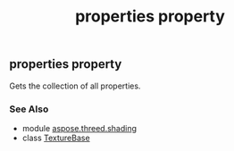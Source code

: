 ﻿---
title: properties property
second_title: Aspose.3D for Python via .NET API References
description: 
type: docs
weight: 160
url: /python-net/aspose.threed.shading/texturebase/properties/
is_root: false
---

## properties property


Gets the collection of all properties.

### See Also
* module [aspose.threed.shading](../../)
* class [TextureBase](/3d/python-net/aspose.threed.shading/texturebase)
